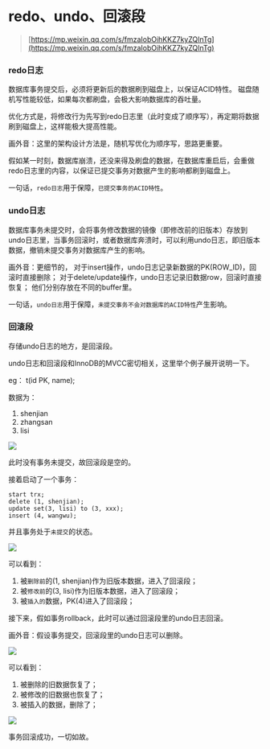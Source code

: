 # redo、undo、回滚段

> [https://mp.weixin.qq.com/s/fmzaIobOihKKZ7kyZQInTg](https://mp.weixin.qq.com/s/fmzaIobOihKKZ7kyZQInTg)

### redo日志

数据库事务提交后，必须将更新后的数据刷到磁盘上，以保证ACID特性。 磁盘随机写性能较低，如果每次都刷盘，会极大影响数据库的吞吐量。

优化方式是，将修改行为先写到redo日志里（此时变成了顺序写），再定期将数据刷到磁盘上，这样能极大提高性能。

画外音：这里的架构设计方法是，随机写优化为顺序写，思路更重要。

假如某一时刻，数据库崩溃，还没来得及刷盘的数据，在数据库重启后，会重做redo日志里的内容，以保证已提交事务对数据产生的影响都刷到磁盘上。

一句话，`redo日志`用于保障，`已提交事务的ACID特性`。

### undo日志

数据库事务未提交时，会将事务修改数据的镜像（即修改前的旧版本）存放到undo日志里，当事务回滚时，或者数据库奔溃时，可以利用undo日志，即旧版本数据，撤销未提交事务对数据库产生的影响。

画外音：更细节的，
对于insert操作，undo日志记录新数据的PK(ROW_ID)，回滚时直接删除；
对于delete/update操作，undo日志记录旧数据row，回滚时直接恢复；
他们分别存放在不同的buffer里。

一句话，`undo日志`用于保障，`未提交事务不会对数据库的ACID特性`产生影响。

### 回滚段

存储undo日志的地方，是回滚段。

undo日志和回滚段和InnoDB的MVCC密切相关，这里举个例子展开说明一下。

eg： t(id PK, name);

数据为：

1. shenjian
2. zhangsan
3. lisi

![](images/mysql回滚段init.png)

此时没有事务未提交，故回滚段是空的。

接着启动了一个事务：

```
start trx;
delete (1, shenjian);
update set(3, lisi) to (3, xxx);
insert (4, wangwu);
```

并且事务处于`未提交`的状态。

![](images/mysql回滚段未提交事务.png)

可以看到：

1. 被`删除前`的(1, shenjian)作为旧版本数据，进入了回滚段；
2. 被`修改前`的(3, lisi)作为旧版本数据，进入了回滚段；
3. 被`插入的`数据，PK(4)进入了回滚段；

接下来，假如事务rollback，此时可以通过回滚段里的undo日志回滚。

画外音：假设事务提交，回滚段里的undo日志可以删除。

![](images/mysql回滚段事务回滚.png)

可以看到：

1. 被删除的旧数据恢复了；
2. 被修改的旧数据也恢复了；
3. 被插入的数据，删除了；

![](images/mysql回滚段事务回滚成功.png)

事务回滚成功，一切如故。
